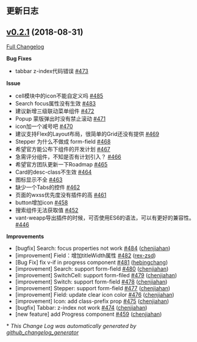 ## 更新日志

## [v0.2.1](https://github.com/youzan/vant-weapp/tree/v0.2.1) (2018-08-31)
[Full Changelog](https://github.com/youzan/vant-weapp/compare/v0.2.0...v0.2.1)

**Bug Fixes**

- tabbar z-index代码错误 [\#473](https://github.com/youzan/vant-weapp/issues/473)

**Issue**

- cell模块中的icon不能自定义吗 [\#485](https://github.com/youzan/vant-weapp/issues/485)
- Search focus属性没有生效 [\#483](https://github.com/youzan/vant-weapp/issues/483)
- 建议新增三级联动菜单组件 [\#472](https://github.com/youzan/vant-weapp/issues/472)
- Popup 蒙版弹出时没有禁止滚动 [\#471](https://github.com/youzan/vant-weapp/issues/471)
- icon加一个减号吧 [\#470](https://github.com/youzan/vant-weapp/issues/470)
- 建议支持Flex的Layout布局，很简单的Grid还没有提供 [\#469](https://github.com/youzan/vant-weapp/issues/469)
- Stepper 为什么不做成 form-field [\#468](https://github.com/youzan/vant-weapp/issues/468)
- 希望官方能公布下组件的开发计划 [\#467](https://github.com/youzan/vant-weapp/issues/467)
- 急需评分组件，不知是否有计划引入？ [\#466](https://github.com/youzan/vant-weapp/issues/466)
- 希望官方团队更新一下Roadmap [\#465](https://github.com/youzan/vant-weapp/issues/465)
- Card的desc-class不生效 [\#464](https://github.com/youzan/vant-weapp/issues/464)
- 图标显示不全 [\#463](https://github.com/youzan/vant-weapp/issues/463)
- 缺少一个Tabs的控件 [\#462](https://github.com/youzan/vant-weapp/issues/462)
- 页面的wxss优先度没有插件的高 [\#461](https://github.com/youzan/vant-weapp/issues/461)
- button增加icon [\#458](https://github.com/youzan/vant-weapp/issues/458)
- 搜索组件无法获取值 [\#452](https://github.com/youzan/vant-weapp/issues/452)
- vant-weapp导出插件的时候，可否使用ES6的语法，可以有更好的兼容性。 [\#446](https://github.com/youzan/vant-weapp/issues/446)

**Improvements**

- \[bugfix\] Search: focus properties not work [\#484](https://github.com/youzan/vant-weapp/pull/484) ([chenjiahan](https://github.com/chenjiahan))
- \[improvement\] Field：增加titleWidth属性 [\#482](https://github.com/youzan/vant-weapp/pull/482) ([rex-zsd](https://github.com/rex-zsd))
- \[Bug Fix\] fix v-if in progress component [\#481](https://github.com/youzan/vant-weapp/pull/481) ([hebingchang](https://github.com/hebingchang))
- \[improvement\] Search: support form-field [\#480](https://github.com/youzan/vant-weapp/pull/480) ([chenjiahan](https://github.com/chenjiahan))
- \[improvement\] SwitchCell: support form-filed [\#479](https://github.com/youzan/vant-weapp/pull/479) ([chenjiahan](https://github.com/chenjiahan))
- \[improvement\] Switch: support form-field [\#478](https://github.com/youzan/vant-weapp/pull/478) ([chenjiahan](https://github.com/chenjiahan))
- \[improvement\] Stepper: support form-field [\#477](https://github.com/youzan/vant-weapp/pull/477) ([chenjiahan](https://github.com/chenjiahan))
- \[improvement\] Field: update clear icon color [\#476](https://github.com/youzan/vant-weapp/pull/476) ([chenjiahan](https://github.com/chenjiahan))
- \[improvement\] Icon: add class-prefix prop [\#475](https://github.com/youzan/vant-weapp/pull/475) ([chenjiahan](https://github.com/chenjiahan))
- \[bugfix\] Tabbar: z-index not work [\#474](https://github.com/youzan/vant-weapp/pull/474) ([chenjiahan](https://github.com/chenjiahan))
- \[new feature\] add Progress component [\#459](https://github.com/youzan/vant-weapp/pull/459) ([chenjiahan](https://github.com/chenjiahan))



\* *This Change Log was automatically generated by [github_changelog_generator](https://github.com/skywinder/Github-Changelog-Generator)*